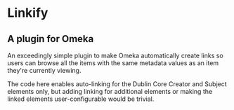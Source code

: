 # Linkify #
## A plugin for Omeka ##

An exceedingly simple plugin to make Omeka automatically create links so users
can browse all the items with the same metadata values as an item they're
currently viewing.

The code here enables auto-linking for the Dublin Core Creator and Subject
elements only, but adding linking for additional elements or making the linked
elements user-configurable would be trivial.
